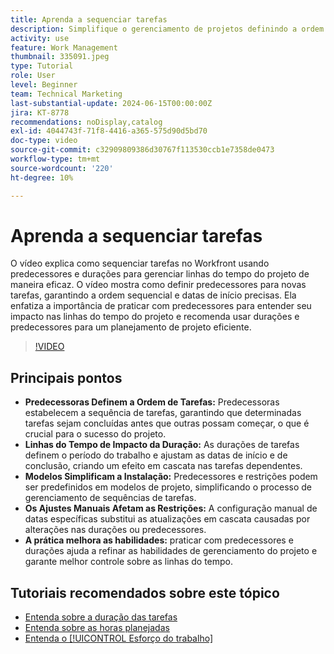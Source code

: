 ```yaml
---
title: Aprenda a sequenciar tarefas
description: Simplifique o gerenciamento de projetos definindo a ordem das tarefas com predecessores, definindo linhas do tempo por meio de durações, simplificando sequências com o uso de modelos, evitando restrições manuais e refinando habilidades com a prática.
activity: use
feature: Work Management
thumbnail: 335091.jpeg
type: Tutorial
role: User
level: Beginner
team: Technical Marketing
last-substantial-update: 2024-06-15T00:00:00Z
jira: KT-8778
recommendations: noDisplay,catalog
exl-id: 4044743f-71f8-4416-a365-575d90d5bd70
doc-type: video
source-git-commit: c32909809386d30767f113530ccb1e7358de0473
workflow-type: tm+mt
source-wordcount: '220'
ht-degree: 10%

---
```


# Aprenda a sequenciar tarefas

O vídeo explica como sequenciar tarefas no Workfront usando predecessores e durações para gerenciar linhas do tempo do projeto de maneira eficaz.
O vídeo mostra como definir predecessores para novas tarefas, garantindo a ordem sequencial e datas de início precisas.
&#x200B;Ela enfatiza a importância de praticar com predecessores para entender seu impacto nas linhas do tempo do projeto e recomenda usar durações e predecessores para um planejamento de projeto eficiente.


>[!VIDEO](https://video.tv.adobe.com/v/3447325/?quality=12&learn=on&enablevpops&captions=por_br)

## Principais pontos

* **Predecessoras Definem a Ordem de Tarefas:** Predecessoras estabelecem a sequência de tarefas, garantindo que determinadas tarefas sejam concluídas antes que outras possam começar, o que é crucial para o sucesso do projeto. &#x200B;
* **Linhas do Tempo de Impacto da Duração:** As durações de tarefas definem o período do trabalho e ajustam as datas de início e de conclusão, criando um efeito em cascata nas tarefas dependentes. &#x200B;
* **Modelos Simplificam a Instalação:** Predecessores e restrições podem ser predefinidos em modelos de projeto, simplificando o processo de gerenciamento de sequências de tarefas. &#x200B;
* **Os Ajustes Manuais Afetam as Restrições:** A configuração manual de datas específicas substitui as atualizações em cascata causadas por alterações nas durações ou predecessores. &#x200B;
* **A prática melhora as habilidades:** praticar com predecessores e durações ajuda a refinar as habilidades de gerenciamento do projeto e garante melhor controle sobre as linhas do tempo.

## Tutoriais recomendados sobre este tópico

* [Entenda sobre a duração das tarefas](/help/manage-work/tasks/understand-task-durations.md)
* [Entenda sobre as horas planejadas](/help/manage-work/tasks/understand-planned-hours.md)
* [Entenda o [!UICONTROL Esforço do trabalho]](/help/manage-work/tasks/understand-work-effort.md)
